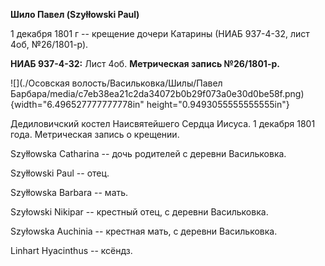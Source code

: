 **Шило Павел (Szyłłowski Paul)**

1 декабря 1801 г -- крещение дочери Катарины (НИАБ 937-4-32, лист 4об,
№26/1801-р).

**НИАБ 937-4-32:** Лист 4об. **Метрическая запись №26/1801-р.**

![](./Осовская волость/Васильковка/Шилы/Павел Барбара/media/c7eb38ea21c2da34072b0b29f073a0e30d0be58f.png){width="6.496527777777778in"
height="0.9493055555555555in"}

Дедиловичский костел Наисвятейшего Сердца Иисуса. 1 декабря 1801 года.
Метрическая запись о крещении.

Szyłłowska Catharina -- дочь родителей с деревни Васильковка.

Szyłłowski Paul -- отец.

Szyłłowska Barbara -- мать.

Szyłowski Nikipar -- крестный отец, с деревни Васильковка.

Szyłowska Auchinia -- крестная мать, с деревни Васильковка.

Linhart Hyacinthus -- ксёндз.
